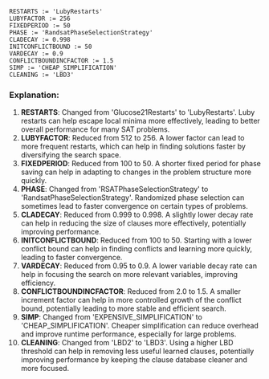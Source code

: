 ```plaintext
RESTARTS := 'LubyRestarts'
LUBYFACTOR := 256
FIXEDPERIOD := 50
PHASE := 'RandsatPhaseSelectionStrategy'
CLADECAY := 0.998
INITCONFLICTBOUND := 50
VARDECAY := 0.9
CONFLICTBOUNDINCFACTOR := 1.5
SIMP := 'CHEAP_SIMPLIFICATION'
CLEANING := 'LBD3'
```

### Explanation:
1. **RESTARTS**: Changed from 'Glucose21Restarts' to 'LubyRestarts'. Luby restarts can help escape local minima more effectively, leading to better overall performance for many SAT problems.
2. **LUBYFACTOR**: Reduced from 512 to 256. A lower factor can lead to more frequent restarts, which can help in finding solutions faster by diversifying the search space.
3. **FIXEDPERIOD**: Reduced from 100 to 50. A shorter fixed period for phase saving can help in adapting to changes in the problem structure more quickly.
4. **PHASE**: Changed from 'RSATPhaseSelectionStrategy' to 'RandsatPhaseSelectionStrategy'. Randomized phase selection can sometimes lead to faster convergence on certain types of problems.
5. **CLADECAY**: Reduced from 0.999 to 0.998. A slightly lower decay rate can help in reducing the size of clauses more effectively, potentially improving performance.
6. **INITCONFLICTBOUND**: Reduced from 100 to 50. Starting with a lower conflict bound can help in finding conflicts and learning more quickly, leading to faster convergence.
7. **VARDECAY**: Reduced from 0.95 to 0.9. A lower variable decay rate can help in focusing the search on more relevant variables, improving efficiency.
8. **CONFLICTBOUNDINCFACTOR**: Reduced from 2.0 to 1.5. A smaller increment factor can help in more controlled growth of the conflict bound, potentially leading to more stable and efficient search.
9. **SIMP**: Changed from 'EXPENSIVE_SIMPLIFICATION' to 'CHEAP_SIMPLIFICATION'. Cheaper simplification can reduce overhead and improve runtime performance, especially for large problems.
10. **CLEANING**: Changed from 'LBD2' to 'LBD3'. Using a higher LBD threshold can help in removing less useful learned clauses, potentially improving performance by keeping the clause database cleaner and more focused.